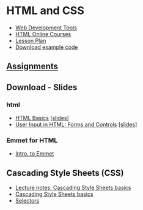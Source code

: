 # HTML and CSS


- [Web Development Tools](../tools/web-dev-tools.md)
- [HTML Online Courses](html-courses.md)
- [Lesson Plan](html-lesson-plan.md)
- [Download example code](https://github.com/yasirbhutta/html-css3-examples)

## [Assignments](assignments/index.md)

## Download - Slides

### html

- [HTML Basics](docs/html-basics.md) [[slides]](https://docs.google.com/presentation/d/1lkOvcwqJAuqOxorM3En3wtydL5hgcK6A399ZqR-Q_bs/export?format=pdf)
- [User Input in HTML: Forms and Controls](docs/html-forms-controls.md) [[slides]](https://docs.google.com/presentation/d/1U3uqqBbtV7-9KsFIT_b4KB4l5dMlsrR4yxUFbJHtl_Y/export?format=pdf)

### Emmet for HTML

- [Intro. to Emmet](https://docs.google.com/presentation/d/1eFoopFlJL_8EqV2W1-F2gFvGdMTFNkfJUBCdmDPCfkI/export?format=pdf)

## Cascading Style Sheets (CSS)

- [Lecture notes: Cascading Style Sheets basics](docs/css3-basics.md)
- [Cascading Style Sheets basics](https://docs.google.com/presentation/d/1YPv-nuxdL8wu_1RWu_nwvRYROiSGPNrC3HaensNWpi0/export?format=pdf)
- [Selectors](https://docs.google.com/presentation/d/1iUu9FIBMNmZ7uD49wa8Ga_lfx5DJ8HjI7-FXhx5Dufc/export?format=pdf)

 
